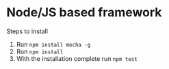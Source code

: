 # Node/JS based framework

Steps to install
1. Run ```npm install mocha -g```
1. Run ```npm install```
2. With the installation complete run ```npm test```
